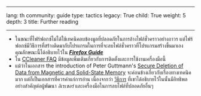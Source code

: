 

---

lang: th
community: guide
type: tactics
legacy: True
child: True
weight: 5
depth: 3
title: Further reading

---

- ในขณะที่ไฟร์ฟอกซ์ไม่ได้ใช้เทคนิคลบข้องมูลที่ปลอดภัยในการล้างไฟล์ชั่วคราวอย่างถาวร 	แต่ไฟร์ฟอกซ์มีวิธีการที่สร้างติดมากับโปรแกรมในการที่จะลบไฟล์ชั่วคราวที่โปรแกรมสร้างขึ้นมาเอง 	คุณลักษณะนี้ได้อธิบายไว้ใน [***Firefox Guide***](/th/firefox_main)
- ใน [CCleaner FAQ](http://www.piriform.com/ccleaner/faq) มีข้อมูลเพิ่มเติมเกี่ยวกับการติดตั้งและการใช้งานเครื่องมือนี้
-  แม้ว่าในเอกสาร the introduction of Peter Guttmann's [Secure Deletion of Data from Magnetic and Solid-State Memory](http://www.usenix.org/publications/library/proceedings/sec96/full_papers/gutmann/) จะค่อนข้างเกี่ยวกับเรื่องทางเทคนิคมาก 	แต่ก็เป็นเอกสารที่ควรค่าแก่การอ่าน 	เนื่องจากว่า [วิธีการ](http://en.wikipedia.org/wiki/Gutmann_method) ที่เขาได้อธิบายไว้ในนั้นมีอิทธิพลอย่างสำคัญต่อผู้พัฒนา *อิเรเซอร์* และเครื่องมือในการลบไฟล์ที่ปลอดภัยอื่นๆ 	


